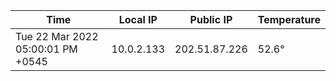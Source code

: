 | Time     | Local IP | Public IP | Temperature |
| ----------- | ----------- | ----------- | ----------- |
| Tue 22 Mar 2022 05:00:01 PM +0545      | 10.0.2.133     | 202.51.87.226  | 52.6° |
